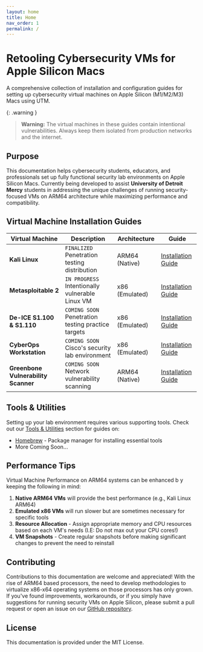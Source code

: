 ```yaml
---
layout: home
title: Home
nav_order: 1
permalink: /
---
```


# Retooling Cybersecurity VMs for Apple Silicon Macs

A comprehensive collection of installation and configuration guides for setting up cybersecurity virtual machines on Apple Silicon (M1/M2/M3) Macs using UTM.

{: .warning }
> **Warning:** The virtual machines in these guides contain intentional vulnerabilities. Always keep them isolated from production networks and the internet.

## Purpose

This documentation helps cybersecurity students, educators, and professionals set up fully functional security lab environments on Apple Silicon Macs. Currently being developed to assist **University of Detroit Mercy** students in addressing the unique challenges of running security-focused VMs on ARM64 architecture while maximizing performance and compatibility.

## Virtual Machine Installation Guides

| Virtual Machine | Description | Architecture | Guide |
|----------------|-------------|--------------|-------|
| **Kali Linux** | `FINALIZED` Penetration testing distribution | ARM64 (Native) | [Installation Guide](./docs/kali-linux.html) |
| **Metasploitable 2** | `IN PROGRESS` Intentionally vulnerable Linux VM | x86 (Emulated) | [Installation Guide](./docs/metasploitable.html) |
| **De-ICE S1.100 & S1.110** | `COMING SOON` Penetration testing practice targets | x86 (Emulated) | [Installation Guide](./docs/deice.html) |
| **CyberOps Workstation** | `COMING SOON` Cisco's security lab environment | x86 (Emulated) | [Installation Guide](./docs/cyberops.html) |
| **Greenbone Vulnerability Scanner** | `COMING SOON` Network vulnerability scanning | ARM64 (Native) | [Installation Guide](./docs/greenbone.html) |

## Tools & Utilities

Setting up your lab environment requires various supporting tools. Check out our [Tools & Utilities](./docs/tools) section for guides on:

- [Homebrew](./docs/tools/homebrew.html) - Package manager for installing essential tools
- More Coming Soon...

## Performance Tips

Virtual Machine Performance on ARM64 systems can be enhanced b y keeping the following in mind:

1. **Native ARM64 VMs** will provide the best performance (e.g., Kali Linux ARM64)
2. **Emulated x86 VMs** will run slower but are sometimes necessary for specific tools
3. **Resource Allocation** - Assign appropriate memory and CPU resources based on each VM's needs (I.E: Do not max out your CPU cores!)
4. **VM Snapshots** - Create regular snapshots before making significant changes to prevent the need to reinstall

## Contributing

Contributions to this documentation are welcome and appreciated! With the rise of ARM64 based processors, the need to develop methodologies to virtualize x86-x64 operating systems on those processors has only grown. If you've found improvements, workarounds, or if you simply have suggestions for running security VMs on Apple Silicon, please submit a pull request or open an issue on our [GitHub repository](https://github.com/vexedmouse09/UDMCyberSecurity-Labs-MacBookCompatibility).

## License

This documentation is provided under the MIT License.
